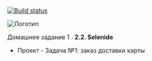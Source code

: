 [![Build status](https://ci.appveyor.com/api/projects/status/6kg16lgyawh5obn3/branch/main?svg=true)](https://ci.appveyor.com/project/CRASH3000/netoautotest-2-2/branch/master)

![Логотип](https://upload.wikimedia.org/wikipedia/commons/thumb/f/f2/Netology_logo.svg/1280px-Netology_logo.svg.png)

Домашнее задание 1 . **2.2. Selenide**

* Проект - Задача №1: заказ доставки карты